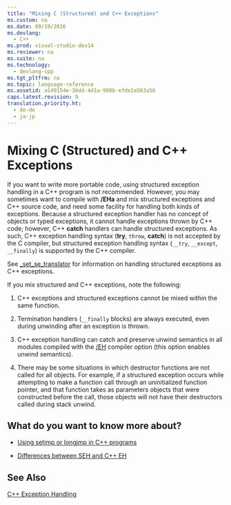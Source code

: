 ```yaml
---
title: "Mixing C (Structured) and C++ Exceptions"
ms.custom: na
ms.date: 09/19/2016
ms.devlang: 
  - C++
ms.prod: visual-studio-dev14
ms.reviewer: na
ms.suite: na
ms.technology: 
  - devlang-cpp
ms.tgt_pltfrm: na
ms.topic: language-reference
ms.assetid: a149154e-36dd-4d1a-980b-efde2a563a56
caps.latest.revision: 9
translation.priority.ht: 
  - de-de
  - ja-jp
---
```

# Mixing C (Structured) and C++ Exceptions
If you want to write more portable code, using structured exception handling in a C++ program is not recommended. However, you may sometimes want to compile with **/EHa** and mix structured exceptions and C++ source code, and need some facility for handling both kinds of exceptions. Because a structured exception handler has no concept of objects or typed exceptions, it cannot handle exceptions thrown by C++ code; however, C++ **catch** handlers can handle structured exceptions. As such, C++ exception handling syntax (**try**, `throw`, **catch**) is not accepted by the C compiler, but structured exception handling syntax (`__try`, `__except`, `__finally`) is supported by the C++ compiler.  
  
 See [_set_se_translator](../vs140/_set_se_translator.md) for information on handling structured exceptions as C++ exceptions.  
  
 If you mix structured and C++ exceptions, note the following:  
  
1.  C++ exceptions and structured exceptions cannot be mixed within the same function.  
  
2.  Termination handlers (`__finally` blocks) are always executed, even during unwinding after an exception is thrown.  
  
3.  C++ exception handling can catch and preserve unwind semantics in all modules compiled with the [/EH](../vs140/-EH--Exception-Handling-Model-.md) compiler option (this option enables unwind semantics).  
  
4.  There may be some situations in which destructor functions are not called for all objects. For example, if a structured exception occurs while attempting to make a function call through an uninitialized function pointer, and that function takes as parameters objects that were constructed before the call, those objects will not have their destructors called during stack unwind.  
  
## What do you want to know more about?  
  
-   [Using setjmp or longjmp in C++ programs](../vs140/Using-setjmp-longjmp.md)  
  
-   [Differences between SEH and C++ EH](../vs140/Exception-Handling-Differences.md)  
  
## See Also  
 [C++ Exception Handling](../vs140/C---Exception-Handling.md)